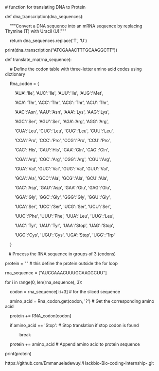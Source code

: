 \# function for translating DNA to Protein

def dna\_transcription(dna\_sequences):

    """Convert a DNA sequence into an mRNA sequence by replacing Thymine (T) with Uracil (U)."""

    return dna\_sequences.replace('T', 'U') 

print(dna\_transcription("ATCGAAACTTTGCAAGGCTT"))

def translate\_rna(rna\_sequence):

    # Define the codon table with three-letter amino acid codes using dictionary

    Rna\_codon = {

        'AUA':'Ile', 'AUC':'Ile', 'AUU':'Ile', 'AUG':'Met',

        'ACA':'Thr', 'ACC':'Thr', 'ACG':'Thr', 'ACU':'Thr',

        'AAC':'Asn', 'AAU':'Asn', 'AAA':'Lys', 'AAG':'Lys',

        'AGC':'Ser', 'AGU':'Ser', 'AGA':'Arg', 'AGG':'Arg',

        'CUA':'Leu', 'CUC':'Leu', 'CUG':'Leu', 'CUU':'Leu',

        'CCA':'Pro', 'CCC':'Pro', 'CCG':'Pro', 'CCU':'Pro',

        'CAC':'His', 'CAU':'His', 'CAA':'Gln', 'CAG':'Gln',

        'CGA':'Arg', 'CGC':'Arg', 'CGG':'Arg', 'CGU':'Arg',

        'GUA':'Val', 'GUC':'Val', 'GUG':'Val', 'GUU':'Val',

        'GCA':'Ala', 'GCC':'Ala', 'GCG':'Ala', 'GCU':'Ala',

        'GAC':'Asp', 'GAU':'Asp', 'GAA':'Glu', 'GAG':'Glu',

        'GGA':'Gly', 'GGC':'Gly', 'GGG':'Gly', 'GGU':'Gly',

        'UCA':'Ser', 'UCC':'Ser', 'UCG':'Ser', 'UCU':'Ser',

        'UUC':'Phe', 'UUU':'Phe', 'UUA':'Leu', 'UUG':'Leu',

        'UAC':'Tyr', 'UAU':'Tyr', 'UAA':'Stop', 'UAG':'Stop',

        'UGC':'Cys', 'UGU':'Cys', 'UGA':'Stop', 'UGG':'Trp'

    }

   # Process the RNA sequence in groups of 3 (codons)

protein = "" # this define the protein outside the for loop

rna\_sequence = \["AUCGAAACUUUGCAAGGCUU"]

for i in range(0, len(rna\_sequence), 3):

    codon = rna\_sequence\[i:i+3] # for the sliced sequence

    amino\_acid = Rna\_codon.get(codon, '?') # Get the corresponding amino acid

    protein += RNA\_codon\[codon]

    if amino\_acid == 'Stop': # Stop translation if stop codon is found

            break

    protein += amino\_acid # Append amino acid to protein sequence

print(protein)

https\://github.com/Emmanueladewuyi/Hackbio-Bio-coding-Internship-.git

